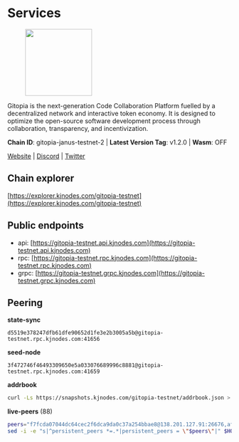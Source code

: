 # Services

<figure><img src="https://raw.githubusercontent.com/kj89/testnet_manuals/main/pingpub/logos/gitopia.png" width="150" alt=""><figcaption></figcaption></figure>

Gitopia is the next-generation Code Collaboration Platform fuelled by  a decentralized network and interactive token economy. It is designed  to optimize the open-source software development process through  collaboration, transparency, and incentivization.

**Chain ID**: gitopia-janus-testnet-2 | **Latest Version Tag**: v1.2.0 | **Wasm**: OFF

[Website](https://gitopia.com/) | [Discord](https://discord.gg/hFTXCGNYDZ) | [Twitter](https://twitter.com/gitopiaDAO)




## Chain explorer
[https://explorer.kjnodes.com/gitopia-testnet](https://explorer.kjnodes.com/gitopia-testnet)

## Public endpoints

* api: [https://gitopia-testnet.api.kjnodes.com](https://gitopia-testnet.api.kjnodes.com)
* rpc: [https://gitopia-testnet.rpc.kjnodes.com](https://gitopia-testnet.rpc.kjnodes.com)
* grpc: [https://gitopia-testnet.grpc.kjnodes.com](https://gitopia-testnet.grpc.kjnodes.com)

## Peering

**state-sync**

```text
d5519e378247dfb61dfe90652d1fe3e2b3005a5b@gitopia-testnet.rpc.kjnodes.com:41656
```

**seed-node**

```text
3f472746f46493309650e5a033076689996c8881@gitopia-testnet.rpc.kjnodes.com:41659
```

**addrbook**
```bash
curl -Ls https://snapshots.kjnodes.com/gitopia-testnet/addrbook.json > $HOME/.gitopia/config/addrbook.json
```

**live-peers** (88)
```bash
peers="f7fcda07044dc64cec2f6dca9da0c37a254bbae8@138.201.127.91:26676,afbed8b52881b2f783df0cb07865a4da2fbbdf5e@167.235.243.27:26656,a6f4fd8efe8a575a15e25652ecebce3fa1ed62a0@213.239.217.52:35656,975a3ade04fc92d00c7ad59d536506fde46169e7@167.86.96.233:656,5c45e8920c5094827ec5afaca9ab469aaa0b4eaf@65.109.88.254:28656,0c31077af45cb4f0424e58c91b0a917c36a90fd9@65.108.195.235:16656,995177c4b8c2b498de50483a614f9e30bf02e843@65.109.130.180:26656,d5519e378247dfb61dfe90652d1fe3e2b3005a5b@65.109.68.190:41656,955c997a67a82cbd005e5b2b7010a1de3ac54355@38.242.241.74:26656,c03e9f152bb1becc54d4424d02249135d39be09f@81.0.218.106:41656,93c4c73375b5f52020e7e7bd3f901ee28f07e6b7@109.123.243.66:41656,5c2a752c9b1952dbed075c56c600c3a79b58c395@195.3.220.140:27036,ffb4f7d43d6449c292d4e60c8a48eb3d31c39691@38.242.139.100:656,c2beb74ebaf76137702732f6076c9a319bf15262@159.69.72.247:41656,98bdfc67810bf7ac8f5c45b2c677b4bf199eb42e@185.193.67.65:41656,d15e22d7be8ba1b97ff429cf87fea2af41450b37@149.102.134.212:41656,3b0956b482f89b361dd350f1c6b3743096897446@65.108.124.219:35656,399d4e19186577b04c23296c4f7ecc53e61080cb@34.142.156.29:26656,95fbdc6d62be17db6688222b15b57d3e795ed07a@167.86.84.102:656,eaa9978430e55663346eb61312cd5ecc21448b25@38.242.139.153:656,8bec864d68a2542233ba37ac94c723fdf0b8e175@45.151.122.136:656,481189b7e246f6c824a969482446c49abbfe76b8@161.97.172.147:26656,e17763e03ef6819b6f549b97abe9da7a1a7eeac8@164.68.121.241:656,4cd60a4dd4211d38d948a86a614f1fd8d3d274eb@75.119.153.139:656,9bb344d83fc1fafc4bce6b8e4a95b82f37ac4f31@82.208.20.136:26656,2f0484f05aa2d58d91aa21ea7cb9ce81c2e207ea@85.239.240.187:26656,12f6b84a23b054a6591c647c2a4456c40af65cce@5.9.147.22:24656,f0b8227e40f25eaec0e25b9e91ca199d2d9a1ecb@167.86.94.177:656,ae5d5b47ea732ff509114f405967f61eb3d86ac6@75.119.146.171:656,7f2339fc6a6dca666d8ffbbe4e61443d58e0e759@109.123.255.8:26656,bc688b2be879ba5bfa34587e096a9c9a4df2e6d4@45.151.122.116:656,c84906b19dc7dc7bda94ab2167d4b0af64a28b49@45.151.122.191:656,38f4e436b28b05850fa9b67cadf0700123cec094@45.10.154.166:26656,1f0f03a1c845e810e5cfeb0d960639c637d049fe@154.26.131.130:36656,ea53a3f77fe373f47be4e77fd5f9ff526dfaec33@51.79.143.46:41656,37c3d29df83da59e5a258d413e2f89365ab05711@85.239.243.12:656,059dfbb655e9937c82f9dbc774397dd392c363de@149.102.137.5:41656,64719020049e4eca90332bf77ba42443e2963ef9@95.216.242.177:41656,d2975b49708dc92ee3b7da1d72e3eee3119d1d0c@167.86.105.216:656,df5c15eeaeecb2116ab947e10c065353d762f5ad@185.163.124.151:41656,61f824be9bdfe9a73b55ad162a9ed0bfe9121bbe@38.242.147.76:26656,05182a9b6121c9fcbb493f9bb3843e20e076e479@38.242.231.113:656,2236a75a7557d8633d06ac6f036c1b47c1fd1598@149.102.158.166:41656,3989c44e8af3427b22a71a94185e85df99d450b4@149.102.158.188:41656,990035c48fb8bebba96a4f0c1a54bbbe0adeefea@194.163.181.142:26656,2b62e46b374e82cf982d19e803b290b48e389cd2@149.102.146.22:26656,8d45cada398e1035e220857a84021fabfa723248@2.58.82.21:26656,4ce95178f6543d6cc8335f9d998f36f7b804d6ab@84.46.249.227:26656,007d2419fea80aee707d009af0153f5105c53379@38.242.139.164:656,098c8f3e70fa1f1bbb447903aea96b8e1f025f13@141.95.145.41:26656,52098a0fdd0dc566615ad37492019d252635bdda@45.85.249.131:656,09538ba6159f454a17d76501c59e23bad6fc9d3d@85.190.246.67:26656,d9d59b442e46f142394fcdf2f246ca8c7b2b7ce9@149.102.146.36:26656,f1c042fca05e4bfb9a6da1cccaa5108a26ea1e0f@65.108.104.167:28656,3f608949c9563e2f253e1b15ffe4cd7407ad91f4@147.182.238.152:26656,a338c0095357e2e394b70da2356249ae69bc0756@65.109.52.156:16656,dc53e8e177319816b1c898ca79f821369ea96b26@209.145.56.41:41656,03073657e8bc5bcf71e7fd8df281ab8dcbc8821a@45.151.122.130:656,f0a82f850a0da74c32836b125a52bdfd9a78fdd7@65.108.105.48:11356,0eb70bf5e2403694109f9bba184570074c2dfdd5@38.242.235.255:26656,81f9bdd0e1e01390b70df7544b45efdccb52e41c@84.54.23.199:26656,df5b61e51ab2f6c3bf1f3c387ba1586a84b41b25@141.95.65.26:27956,f9b892ea2e8ed8aa83f7b98e7e47371c23b01924@213.239.207.175:36656,ac606e28c081c679dc23d9a94c29842be8f8b1f1@45.85.249.133:656,b6651c7b043ef4bdccd7906b0f06de2bbdfe8a60@193.46.243.75:26656,292c099fc654a1331d3b62a1b939f867b62ef434@45.85.147.242:656,4e0e57bcac8aa2bc3188d5b7845eeee61a61f3f0@194.163.170.165:26656,3e5ba61e8481c6c71d3f2cc022dd6671ed7cacf8@65.21.170.3:41656,374da78901e59810277fc35482bce6e30953f488@80.79.6.155:41656,e1ab0573d55ff92fad55d2929e353904f1bbe36f@135.181.16.252:31656,ed177ff3cf334df1a6c190438b0c7b5dd64b423a@45.151.122.140:656,de5ad8914c55b02f4402fdd114bd8dc33d67f539@24.199.111.244:26656,b745e0c6a1e0c7ec248ec274cfd038ed4bc4c2cf@65.21.134.202:26356,7d819fa869f7c5b42c2c7a9538e1a9e7a52cfdee@65.108.226.26:24656,6ea375302fdd319ef64e013f469e286faf739da8@213.239.207.165:20086,30486532acbd0e53e3cc137712ce61852a8e109c@194.233.81.207:656,a0dcc2fd815a26280d11b67dfa9459be9975e044@38.242.139.184:656,63381c5528ed8ca93f9ba31008a9630d21b29a97@142.132.152.46:46656,c09aa43e7149a6bf784d11867ebb4135996016d6@213.239.215.77:26656,6fa19dbe0236fc9328513ced95d9dd6f8330dbf3@34.160.118.165:26656,5ef7118095b8bcbc9356915c104b1295c76bcd4e@178.236.129.143:656,677fc5efd45c2cf62e879ee22766ac94dcc3e169@212.68.44.36:26656,ba614c2b5beae6df39a4310043294ffde60e8e8d@45.85.250.147:26656,e2be58a29887accfae3eba7a68147b99f1d3dd5d@65.108.150.175:26656,314ee8896c9f9e39450dc25623f8019cf316ed60@38.242.135.124:26656,e79a4a68bd57ab002cdf3aedba5cec6787df21bb@81.0.218.178:26656,c14575ac7dc6c9134c13929fc210efee2bf40199@34.143.188.67:26656,ade4d8bc8cbe014af6ebdf3cb7b1e9ad36f412c0@176.9.82.221:11356"
sed -i -e "s|^persistent_peers *=.*|persistent_peers = \"$peers\"|" $HOME/.gitopia/config/config.toml
```
